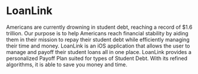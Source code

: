 # LoanLink
Americans are currently drowning in student debt, reaching a record of $1.6 trillion. Our purpose is to help Americans reach financial stability by aiding them in their mission to repay their student debt while efficiently managing their time and money.
LoanLink is an iOS application that allows the user to manage and payoff their student loans all in one place. LoanLink provides a personalized Payoff Plan suited for types of Student Debt. With its refined algorithms, it is able to save you money and time.

